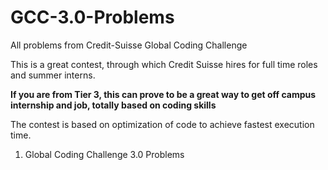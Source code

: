 # GCC-3.0-Problems
All problems from Credit-Suisse Global Coding Challenge

This is a great contest, through which Credit Suisse hires for full time roles and summer interns. 

**If you are from Tier 3, this can prove to be a great way to get off campus internship and job, totally based on coding skills**

The contest is based on optimization of code to achieve fastest execution time.

1. Global Coding Challenge 3.0 Problems
